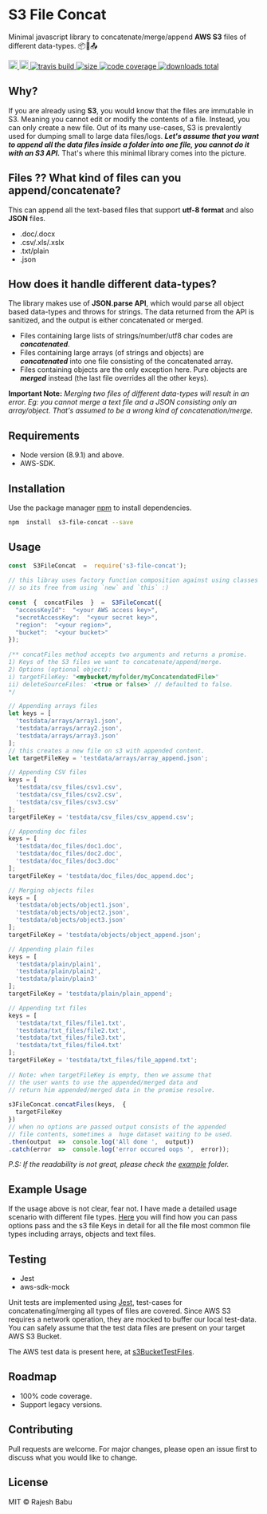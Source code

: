 # S3 File Concat  
  

Minimal javascript library to concatenate/merge/append **AWS S3** files of different data-types. 📦🔗📤 
<p>
  <a href="https://github.com/rajeshdavidbabu/Node-Clone-S3-Bucket/blob/master/LICENSE">
    <img src="https://img.shields.io/npm/l/express.svg" alt="license" height="18">
  </a>
  <a href="https://badge.fury.io/js/s3-file-concat">
    <img src="https://badge.fury.io/js/s3-file-concat.svg" alt="npm version" height="18">
  </a>
  <a href="https://travis-ci.com/rajeshdavidbabu/s3-file-concat">
    <img src="https://travis-ci.com/rajeshdavidbabu/s3-file-concat.svg?branch=master" alt="travis build">
  </a>
  <a href="https://bundlephobia.com/result?p=s3-file-concat">
    <img src="https://badgen.net/bundlephobia/min/s3-file-concat" alt="size">
  </a>
  <a href="https://coveralls.io/github/rajeshdavidbabu/s3-file-concat?branch=master">
    <img src="https://coveralls.io/repos/github/rajeshdavidbabu/s3-file-concat/badge.svg?branch=master" alt="code coverage">
  </a>
  <a href="https://www.npmjs.com/package/s3-file-concat">
    <img src="https://img.shields.io/npm/dt/s3-file-concat.svg" alt="downloads total">
  </a>
</p>

## Why?  

If you are already using **S3**, you would know that the files are immutable in S3. Meaning you cannot edit or modify the contents of a file. Instead, you can only create a new file. Out of its many use-cases, S3 is prevalently used for dumping small to large data files/logs. ***Let's assume that you want to append all the data files inside a folder into one file, you cannot do it with an S3 API.*** That's where this minimal library comes into the picture.  
  

## Files ?? What kind of files can you append/concatenate?  

This can append all the text-based files that support **utf-8 format** and also **JSON** files.  
  

- .doc/.docx  
- .csv/.xls/.xslx  
- .txt/plain  
- .json  
  

## How does it handle different data-types?  

The library makes use of **JSON.parse API**, which would parse all object based data-types and throws for strings. The data returned from the API is sanitized, and the output is either concatenated or merged.

- Files containing large lists of strings/number/utf8 char codes are  
***concatenated***.  
- Files containing large arrays (of strings and objects) are  
***concatenated*** into one file consisting of the concatenated array.  
- Files containing objects are the only exception here. Pure objects are  
***merged*** instead (the last file overrides all the other keys).  
  

**Important Note:**  *Merging two files of different data-types will result in an error. Eg: you cannot merge a text file and a JSON consisting only an array/object. That's assumed to be a wrong kind of concatenation/merge.*  
  

## Requirements  

- Node version (8.9.1) and above.  
- AWS-SDK.  
  

## Installation  
  
  

Use the package manager [npm](https://www.npmjs.com/get-npm) to install dependencies.  
  

```bash  
npm  install  s3-file-concat --save  
```  
  

## Usage  
  

```javascript  
const  S3FileConcat  =  require('s3-file-concat');  
  
// this libray uses factory function composition against using classes for better encapsulation.  
// so its free from using `new` and `this` :)  
  
const  {  concatFiles  }  =  S3FileConcat({  
  "accessKeyId":  "<your AWS access key>",  
  "secretAccessKey":  "<your secret key>",  
  "region":  "<your region>",  
  "bucket":  "<your bucket>"  
});  
  
/** concatFiles method accepts two arguments and returns a promise.  
1) Keys of the S3 files we want to concatenate/append/merge.  
2) Options (optional object):  
i) targetFileKey: "<mybucket/myfolder/myConcatendatedFile>"
ii) deleteSourceFiles: '<true or false>' // defaulted to false.  
*/

// Appending arrays files
let keys = [
  'testdata/arrays/array1.json',
  'testdata/arrays/array2.json',
  'testdata/arrays/array3.json'
];
// this creates a new file on s3 with appended content.
let targetFileKey = 'testdata/arrays/array_append.json';

// Appending CSV files
keys = [
  'testdata/csv_files/csv1.csv',
  'testdata/csv_files/csv2.csv',
  'testdata/csv_files/csv3.csv'
];
targetFileKey = 'testdata/csv_files/csv_append.csv';

// Appending doc files
keys = [
  'testdata/doc_files/doc1.doc',
  'testdata/doc_files/doc2.doc',
  'testdata/doc_files/doc3.doc'
];
targetFileKey = 'testdata/doc_files/doc_append.doc';

// Merging objects files
keys = [
  'testdata/objects/object1.json',
  'testdata/objects/object2.json',
  'testdata/objects/object3.json'
];
targetFileKey = 'testdata/objects/object_append.json';

// Appending plain files
keys = [
  'testdata/plain/plain1',
  'testdata/plain/plain2',
  'testdata/plain/plain3'
];
targetFileKey = 'testdata/plain/plain_append';

// Appending txt files
keys = [
  'testdata/txt_files/file1.txt',
  'testdata/txt_files/file2.txt',
  'testdata/txt_files/file3.txt',
  'testdata/txt_files/file4.txt'
];
targetFileKey = 'testdata/txt_files/file_append.txt';
  
// Note: when targetFileKey is empty, then we assume that 
// the user wants to use the appended/merged data and 
// return him appended/merged data in the promise resolve.  
  
s3FileConcat.concatFiles(keys,  {  
  targetFileKey  
})
// when no options are passed output consists of the appended
// file contents, sometimes a  huge dataset waiting to be used.  
.then(output  =>  console.log('All done ',  output)) 
.catch(error  =>  console.log('error occured oops ',  error));  
```  
  

*P.S: If the readability is not great, please check the [example](https://github.com/rajeshdavidbabu/s3-file-concat/tree/master/example) folder.*  
  

## Example Usage  

If the usage above is not clear, fear not. I have made a detailed usage scenario with different file types. [Here](https://github.com/rajeshdavidbabu/s3-file-concat/tree/master/example) you will find how you can pass options pass and the s3 file Keys in detail for all the file most common file types including arrays, objects and text files.
  

## Testing  

- Jest
- aws-sdk-mock

Unit tests are implemented using [Jest](https://jest-bot.github.io/jest/), test-cases for concatenating/merging all types of files are covered. Since AWS S3 requires a network operation, they are mocked to buffer our local test-data. You can safely assume that the test data files are present on your target AWS S3 Bucket.

The AWS test data is present here, at [s3BucketTestFiles](https://github.com/rajeshdavidbabu/s3-file-concat/tree/master/test/s3BucketTestFiles).
  

## Roadmap  
- 100% code coverage.
- Support legacy versions.  
  

## Contributing  

Pull requests are welcome. For major changes, please open an issue first to discuss what you would like to change.  
  
  

## License  
  

MIT © Rajesh Babu
